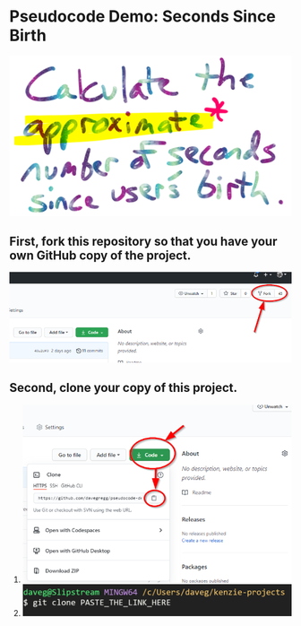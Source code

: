 # Pseudocode Demo: Seconds Since Birth

<img src="/Pseudocode%2001%20-%20Problem%20Statement.png">

## First, fork this repository so that you have your own GitHub copy of the project.

<img src="/How%20to%20fork.png">

## Second, clone your copy of this project.

1. <img src="/How%20to%20clone%201.png">

2. <img src="/How%20to%20clone%202.png">